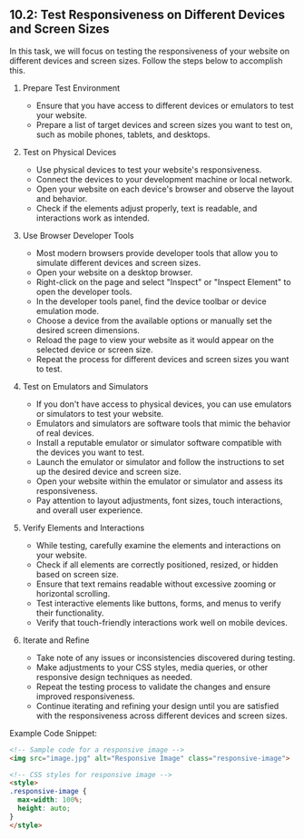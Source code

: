 

## 10.2: Test Responsiveness on Different Devices and Screen Sizes

In this task, we will focus on testing the responsiveness of your website on different devices and screen sizes. Follow the steps below to accomplish this.

1. Prepare Test Environment
   - Ensure that you have access to different devices or emulators to test your website.
   - Prepare a list of target devices and screen sizes you want to test on, such as mobile phones, tablets, and desktops.

2. Test on Physical Devices
   - Use physical devices to test your website's responsiveness.
   - Connect the devices to your development machine or local network.
   - Open your website on each device's browser and observe the layout and behavior.
   - Check if the elements adjust properly, text is readable, and interactions work as intended.

3. Use Browser Developer Tools
   - Most modern browsers provide developer tools that allow you to simulate different devices and screen sizes.
   - Open your website on a desktop browser.
   - Right-click on the page and select "Inspect" or "Inspect Element" to open the developer tools.
   - In the developer tools panel, find the device toolbar or device emulation mode.
   - Choose a device from the available options or manually set the desired screen dimensions.
   - Reload the page to view your website as it would appear on the selected device or screen size.
   - Repeat the process for different devices and screen sizes you want to test.

4. Test on Emulators and Simulators
   - If you don't have access to physical devices, you can use emulators or simulators to test your website.
   - Emulators and simulators are software tools that mimic the behavior of real devices.
   - Install a reputable emulator or simulator software compatible with the devices you want to test.
   - Launch the emulator or simulator and follow the instructions to set up the desired device and screen size.
   - Open your website within the emulator or simulator and assess its responsiveness.
   - Pay attention to layout adjustments, font sizes, touch interactions, and overall user experience.

5. Verify Elements and Interactions
   - While testing, carefully examine the elements and interactions on your website.
   - Check if all elements are correctly positioned, resized, or hidden based on screen size.
   - Ensure that text remains readable without excessive zooming or horizontal scrolling.
   - Test interactive elements like buttons, forms, and menus to verify their functionality.
   - Verify that touch-friendly interactions work well on mobile devices.

6. Iterate and Refine
   - Take note of any issues or inconsistencies discovered during testing.
   - Make adjustments to your CSS styles, media queries, or other responsive design techniques as needed.
   - Repeat the testing process to validate the changes and ensure improved responsiveness.
   - Continue iterating and refining your design until you are satisfied with the responsiveness across different devices and screen sizes.

Example Code Snippet:
```html
<!-- Sample code for a responsive image -->
<img src="image.jpg" alt="Responsive Image" class="responsive-image">

<!-- CSS styles for responsive image -->
<style>
.responsive-image {
  max-width: 100%;
  height: auto;
}
</style>
```


